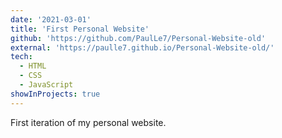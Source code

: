 ```yaml
---
date: '2021-03-01'
title: 'First Personal Website'
github: 'https://github.com/PaulLe7/Personal-Website-old'
external: 'https://paulle7.github.io/Personal-Website-old/'
tech:
  - HTML
  - CSS
  - JavaScript
showInProjects: true
---
```


First iteration of my personal website.
